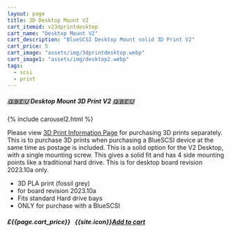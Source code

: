 ```yaml
---
layout: page
title: 3D Desktop Mount V2
cart_itemid: v23dprintdesktop
cart_name: "Desktop Mount V2"
cart_description: "BlueSCSI Desktop Mount solid 3D Print V2"
cart_price: 5
cart_image: "assets/img/3dprintdesktop.webp"
cart_image1: "assets/img/desktop2.webp"
tags: 
  - scsi
  - print
---
```


##### 🇬🇧🇪🇺 Desktop Mount 3D Print V2 🇬🇧🇪🇺

{% include carousel2.html %}

Please view [3D Print Information Page](/print) for purchasing 3D prints separately. This is to purchase 3D prints when purchasing a BlueSCSI device at the same time as postage is included. This is a solid option for the V2 Desktop, with a single mounting screw. This gives a solid fit and has 4 side mounting points like a traditional hard drive. This is for desktop board revision 2023.10a only.

* 3D PLA print (fossil grey)
* for board revision 2023.10a
* Fits standard Hard drive bays
* ONLY for purchase with a BlueSCSI

##### £{{page.cart_price}} &nbsp; {{site.icon}}[Add to cart](/cart#{{page.cart_itemid}})